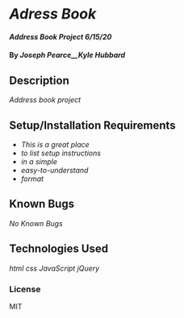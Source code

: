 # _Adress Book_

#### _Address Book Project 6/15/20_

#### By _**Joseph Pearce**__**Kyle Hubbard**_

## Description

_Address book project_

## Setup/Installation Requirements

* _This is a great place_
* _to list setup instructions_
* _in a simple_
* _easy-to-understand_
* _format_


## Known Bugs

_No Known Bugs_


## Technologies Used

_html_
_css_
_JavaScript_
_jQuery_


### License

MIT
